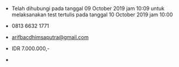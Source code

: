 - Telah dihubungi pada tanggal 09 October 2019 jam 10:09 untuk melaksanakan test tertulis pada tanggal 10 October 2019 jam 10:00

- 0813 6632 1771

- arifbacdhimsaputra@gmail.com

- IDR 7.000.000,-

-
